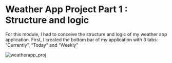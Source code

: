 # Weather App Project Part 1 : Structure and logic 

For this module, I had to conceive the structure and logic of my weather app application.
First, I created the bottom bar of my application with 3 tabs: “Currently”, “Today” and “Weekly”

![weatherapp_proj](https://github.com/Claken/Piscine_Flutter/assets/51683861/ec5c147d-8c7b-48f7-bdb0-eefe62102814)
